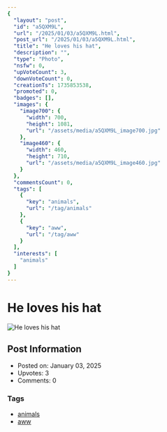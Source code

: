 ```yaml
---
{
  "layout": "post",
  "id": "a5QXM9L",
  "url": "/2025/01/03/a5QXM9L.html",
  "post_url": "/2025/01/03/a5QXM9L.html",
  "title": "He loves his hat",
  "description": "",
  "type": "Photo",
  "nsfw": 0,
  "upVoteCount": 3,
  "downVoteCount": 0,
  "creationTs": 1735853538,
  "promoted": 0,
  "badges": [],
  "images": {
    "image700": {
      "width": 700,
      "height": 1081,
      "url": "/assets/media/a5QXM9L_image700.jpg"
    },
    "image460": {
      "width": 460,
      "height": 710,
      "url": "/assets/media/a5QXM9L_image460.jpg"
    }
  },
  "commentsCount": 0,
  "tags": [
    {
      "key": "animals",
      "url": "/tag/animals"
    },
    {
      "key": "aww",
      "url": "/tag/aww"
    }
  ],
  "interests": [
    "animals"
  ]
}
---
```


# He loves his hat

![He loves his hat](/assets/media/a5QXM9L_image700.jpg)

## Post Information

- Posted on: January 03, 2025
- Upvotes: 3
- Comments: 0

### Tags

- [animals](/tag/animals)
- [aww](/tag/aww)
